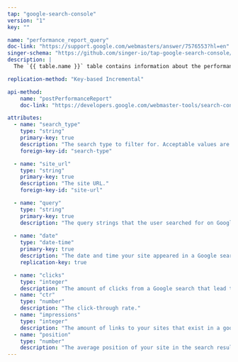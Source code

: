 ```yaml
---
tap: "google-search-console"
version: "1"
key: ""

name: "performance_report_query"
doc-link: "https://support.google.com/webmasters/answer/7576553?hl=en"
singer-schema: "https://github.com/singer-io/tap-google-search-console/blob/master/tap_google_search_console/schemas/performance_report_query.json"
description: |
  The `{{ table.name }}` table contains information about the performance of your sites in Google searches. This particular table is filtered and grouped by the users' search queries that resulted in your sites appearing in the search results.

replication-method: "Key-based Incremental"

api-method:
    name: "postPerformanceReport"
    doc-link: "https://developers.google.com/webmaster-tools/search-console-api-original/v3/searchanalytics/query"

attributes:
  - name: "search_type"
    type: "string"
    primary-key: true
    description: "The search type to filter for. Acceptable values are: `image`, `news`, `video`, and `web`."
    foreign-key-id: "search-type"

  - name: "site_url"
    type: "string"
    primary-key: true
    description: "The site URL."
    foreign-key-id: "site-url"

  - name: "query"
    type: "string"
    primary-key: true
    description: "The query strings that the user searched for on Google. Only searches that returned your site are shown." 
    
  - name: "date"
    type: "date-time"
    primary-key: true
    description: "The date and time your site appeared in a Google search."
    replication-key: true   

  - name: "clicks"
    type: "integer"
    description: "The amount of clicks from a Google search that lead that landed a user on your site."
  - name: "ctr"
    type: "number"
    description: "The click-through rate."
  - name: "impressions"
    type: "integer"
    description: "The amount of links to your sites that exist in a google search."
  - name: "position"
    type: "number"
    description: "The average position of your site in the search result."
---
```

